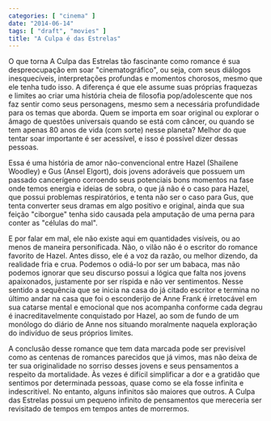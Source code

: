 ```yaml
---
categories: [ "cinema" ]
date: "2014-06-14"
tags: [ "draft", "movies" ]
title: "A Culpa é das Estrelas"
---
```

O que torna A Culpa das Estrelas tão fascinante como romance é sua
despreocupação em soar "cinematográfico", ou seja, com seus diálogos
inesquecíveis, interpretações profundas e momentos chorosos,
mesmo que ele tenha tudo isso. A diferença é que ele assume suas
próprias fraquezas e limites ao criar uma história cheia de filosofia
pop/adolescente que nos faz sentir como seus personagens, mesmo sem a
necessária profundidade para os temas que aborda. Quem se importa em
soar original ou explorar o âmago de questões universais quando se
está com câncer, ou quando se tem apenas 80 anos de vida (com sorte)
nesse planeta? Melhor do que tentar soar importante é ser acessível,
e isso é possível dizer dessas pessoas.

Essa é uma história de amor não-convencional entre Hazel (Shailene
Woodley) e Gus (Ansel Elgort), dois jovens adoráveis que possuem um
passado cancerígeno corroendo seus potenciais bons momentos na fase onde
temos energia e ideias de sobra, o que já não é o caso para Hazel,
que possui problemas respiratórios, e tenta não ser o caso para Gus,
que tenta converter seus dramas em algo positivo e original, ainda que
sua feição "ciborgue" tenha sido causada pela amputação de uma perna
para conter as "células do mal".

E por falar em mal, ele não existe aqui em quantidades visíveis, ou
ao menos de maneira personificada. Não, o vilão não é o escritor
do romance favorito de Hazel. Antes disso, ele é a voz da razão, ou
melhor dizendo, da realidade fria e crua. Podemos o odiá-lo por ser um
babaca, mas não podemos ignorar que seu discurso possui a lógica que
falta nos jovens apaixonados, justamente por ser ríspida e não ver
sentimentos. Nesse sentido a sequência que se inicia na casa do já
citado escritor e termina no último andar na casa que foi o esconderijo
de Anne Frank é irretocável em sua catarse mental e emocional que nos
acompanha conforme cada degrau é inacreditavelmente conquistado por
Hazel, ao som de fundo de um monólogo do diário de Anne nos situando
moralmente naquela exploração do indivíduo de seus próprios limites.

A conclusão desse romance que tem data marcada pode ser previsível
como as centenas de romances parecidos que já vimos, mas não deixa
de ter sua originalidade no sorriso desses jovens e seus pensamentos
a respeito da mortalidade. Às vezes é difícil simplificar a dor e a
gratidão que sentimos por determinada pessoas, quase como se ela fosse
infinita e indescritível. No entanto, alguns infinitos são maiores que
outros. A Culpa das Estrelas possui um pequeno infinito de pensamentos
que mereceria ser revisitado de tempos em tempos antes de morrermos.

